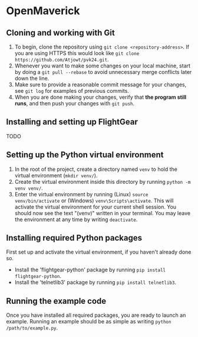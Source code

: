 # OpenMaverick

## Cloning and working with Git
1. To begin, clone the repository using `git clone <repository-address>`. If you are using HTTPS this would look like `git clone https://github.com/Atjowt/pvk24.git`.
2. Whenever you want to make some changes on your local machine, start by doing a `git pull --rebase` to avoid unnecessary merge conflicts later down the line.
3. Make sure to provide a reasonable commit message for your changes, see `git log` for examples of previous commits.
4. When you are done making your changes, verify that **the program still runs**, and then push your changes with `git push`.

## Installing and setting up FlightGear
TODO

## Setting up the Python virtual environment
1. In the root of the project, create a directory named `venv` to hold the virtual environment (`mkdir venv/`).
2. Create the virtual environment inside this directory by running `python -m venv venv/`.
3. Enter the virtual environment by running (Linux) `source venv/bin/activate` or (Windows) `venv\Scripts\activate`. This will activate the virtual environment for your current shell session. You should now see the text "(venv)" written in your terminal. You may leave the environment at any time by writing `deactivate`.

## Installing required Python packages
First set up and activate the virtual environment, if you haven't already done so.
- Install the 'flightgear-python' package by running ```pip install flightgear-python```.
- Install the 'telnetlib3' package by running ```pip install telnetlib3```.

## Running the example code
Once you have installed all required packages, you are ready to launch an example.
Running an example should be as simple as writing `python /path/to/example.py`.

